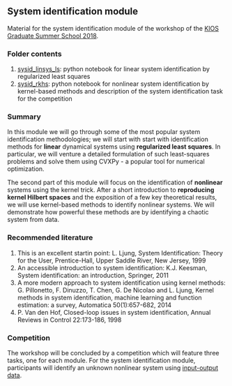 ## System identification module

Material for the system identification module of the workshop of the [KIOS Graduate Summer School 2018](http://www.kios.ucy.ac.cy/summer-school/).

### Folder contents

1. [sysid_linsys_ls](./sysid_linsys_ls.ipynb): python notebook for linear system identification by regularized least squares
2. [sysid_rkhs](./sysid_rkhs.ipynb): python notebook for nonlinear system identification by kernel-based methods and description of the system identification task for the competition

### Summary

In this module we will go through some of the most popular system identification methodologies; we will start with start with identification methods for **linear** dynamical systems using **regularized least squares**. In particular, we will venture a detailed formulation of such least-squares problems and solve them using CVXPy - a popular tool for numerical optimization. 

The second part of this module will focus on the identification of **nonlinear** systems using the kernel trick. After a short introduction to **reproducing kernel Hilbert spaces** and the exposition of a few key theoretical results, we will use kernel-based methods to identify nonlinear systems. We will demonstrate how powerful these methods are by identifying a chaotic system from data.


### Recommended literature


1. This is an excellent startin point: L. Ljung, System Identification: Theory for the User, Prentice-Hall, Upper Saddle River, New Jersey, 1999
2. An accessible introduction to system identification: K.J. Keesman, System identification: an introduction, Springer, 2011
3. A more modern approach to system identification using kernel methods: G. Pillonetto, F. Dinuzzo, T. Chen, G. De Nicolao and L. Ljung, Kernel methods in system identification, machine learning and function estimation: a survey, Automatica 50(1):657-682, 2014
4. P. Van den Hof, Closed-loop issues in system identification, Annual Reviews in Control 22:173-186, 1998



### Competition

The workshop will be concluded by a competition which will feature three tasks, one for each module. For the system identification module, participants will identify an unknown nonlinear system using [input-output data](./data/README.md).